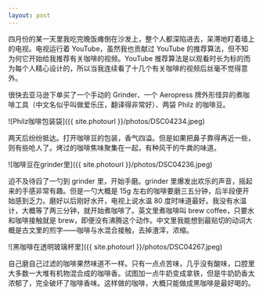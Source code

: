 ```yaml
---
layout: post
---
```


四月份的某一天里我吃完晚饭瘫倒在沙发上，整个人都深陷进去，呆滞地盯着墙上的电视。电视运行着 YouTube，虽然我也贡献过 YouTube 的推荐算法，但不知为何它开始给我推荐有关咖啡的视频。YouTube 推荐算法是以观看时长为标的而为每个人精心设计的，所以当我连续看了十几个有关咖啡的视频后丝毫不觉得意外。

很快去亚马逊下单买了一个手动的 Grinder、一个 Aeropress 牌外形怪异的煮咖啡工具（中文名似乎叫做爱乐压，翻译得非常好）、两袋 Philz 的咖啡豆。

![Philz咖啡包装袋]({{ site.photourl }}/photos/DSC04234.jpeg)

两天后纷纷抵达。打开咖啡豆的包装，香气四溢。但是如果把鼻子靠得再近一些，则有些呛人了。烤过的咖啡焦味聚集在一起，有种风干的牛粪的味道。

![咖啡豆在grinder里]({{ site.photourl }}/photos/DSC04236.jpeg)

迫不及待舀了一勺到 grinder 里，开始手磨。grinder 里爆发出欢乐的声音，摇起来的手感非常有趣。但是一勺大概是 15g 左右的咖啡要磨三五分钟，后半段便开始感到乏力。磨好以后刚好水开，电视上说水温 80 度时味道最好。我没有水温计，大概等了两三分钟，就开始煮咖啡了。英文里煮咖啡叫 brew coffee，只要水和咖啡接触就是 brew，即便没有沸腾这个动作。中文里我能想到最贴切的动词大概是古文里的煎字——咖啡与水混合接触，去掉渣滓，浓缩。

![黑咖啡在透明玻璃杯里]({{ site.photourl }}/photos/DSC04267.jpeg)

自己磨自己过滤的咖啡果然味道不一样。只有一点点苦味，几乎没有酸味，口腔里大多数一大堆有机物混合成的咖啡香。试图加一点牛奶变成拿铁，但是牛奶奶香太浓郁了，完全破坏了咖啡香味。这样做的咖啡，大概只能做成黑咖啡是最好喝的。
